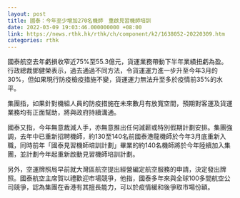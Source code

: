 ```yaml
---
layout: post
title: 國泰：今年至少增加270名機師　重啟見習機師培訓
date: 2022-03-09 19:03:46.000000000 +08:00
link: https://news.rthk.hk/rthk/ch/component/k2/1638052-20220309.htm
categories: rthk
---
```


國泰航空去年虧損收窄近75%至55.3億元，貨運業務帶動下半年業績扭虧為盈。行政總裁鄧健榮表示，過去通過不同方法，令貨運運力進一步升至今年3月的30%，但如果現行防疫檢疫措施不變，貨運運力無法升至多於疫情前35%的水平。

集團指，如果針對機組人員的防疫措施在未來數月有放寬空間，預期對客運及貨運業務均有正面幫助，將與政府持續溝通。

國泰又指，今年無意裁減人手，亦無意推出任何減薪或特別假期計劃安排。集團強調，去年中已重新招聘機師，約130至140名前國泰港龍機師於今年3月底重新入職，同時前年「國泰見習機師培訓計劃」畢業的約140名機師將於今年陸續加入集團，並計劃今年起重新啟動見習機師培訓計劃。

另外，空運牌照局早前就大灣區航空提出經營編定航空服務的申請，決定發出牌照。國泰航空主席賀以禮歡迎市場競爭，他指，國泰多年來與全球100多間航空公司競爭，認為集團在香港有其擅長能力，可以於疫情緩和後爭取市場份額。

